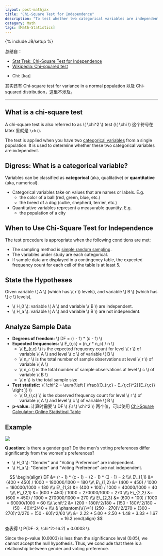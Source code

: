 ```yaml
---
layout: post-mathjax
title: "Chi-Square Test for Independence"
description: "To test whether two categorical variables are independent"
category: Math
tags: [Math-Statistics]
---
```

{% include JB/setup %}

总结自：

- [Stat Trek: Chi-Square Test for Independence](http://stattrek.com/chi-square-test/independence.aspx)
- [Wikipedia: Chi-squared test](http://en.wikipedia.org/wiki/Chi-squared_test)

<!-- -->

- Chi: [kaɪ]

其实还有 Chi-square test for variance in a normal population 以及 Chi-squared distribution，这里不涉及。

-----

## What is a chi-square test

A chi-square test is also referred to as \\( \chi\^2 \\) test (\\( \chi \\) 这个符号在 latex 里就是 `\chi`).

The test is applied when you have two [categorical variables](http://stattrek.com/statistics/dictionary.aspx?definition=Categorical%20variable) from a single population. It is used to determine whether these two categorical variables are independent.

## Digress: What is a categorical variable?

Variables can be classified as **categorical** (aka, qualitative) or **quantitative** (aka, numerical).

- Categorical variables take on values that are names or labels. E.g. 
	- the color of a ball (red, green, blue, etc.)
	- the breed of a dog (collie, shepherd, terrier, etc.)
- Quantitative variables represent a measurable quantity. E.g.
	- the population of a city
	
## When to Use Chi-Square Test for Independence

The test procedure is appropriate when the following conditions are met:

- The sampling method is [simple random sampling](http://stattrek.com/statistics/dictionary.aspx?definition=Simple%20random%20sampling).
- The variables under study are each categorical.
- If sample data are displayed in a contingency table, the expected frequency count for each cell of the table is at least 5.

## State the Hypotheses

Given variable \\( A \\) (which has \\( r \\) levels), and variable \\( B \\) (which has \\( c \\) levels), 

- \\( H_0 \\): variable \\( A \\) and variable \\( B \\) are independent. 
- \\( H_a \\): variable \\( A \\) and variable \\( B \\) are not independent.

## Analyze Sample Data

- **Degrees of freedom:** \\( DF = (r - 1) * (c - 1) \\)
- **Expected frequencies:** \\( E\_{r,c} = (n\_r * n\_c) / n \\)
	- \\( E\_{r,c} \\) is the expected frequency count for level \\( r \\) of variable \\( A \\) and level \\( c \\) of variable \\( B \\)
	- \\( n\_r \\) is the total number of sample observations at level \\( r \\) of variable \\( A \\)
	- \\( n\_c \\) is the total number of sample observations at level \\( c \\) of variable \\( B \\)
	- \\( n \\) is the total sample size
- **Test statistic:** \\( \chi\^2 = \sum{\left \[ \frac{(O\_{r,c} - E\_{r,c})\^2}{E\_{r,c}} \right \]} \\)
	- \\( O\_{r,c} \\) is the observed frequency count for level \\( r \\) of variable \\( A \\) and level \\( c \\) of variable \\( B \\)
- **p-value:** 计算时需要 \\( DF \\) 和 \\( \chi\^2 \\) 两个值，可以使用 [Chi-Square Calculator: Online Statistical Table](http://stattrek.com/online-calculator/chi-square.aspx)

## Example

![](https://jg4clq.bn1304.livefilestore.com/y2pxl8UQuiO9motjEs0wNoEGfta1kCEOwJfeOLf6E2QWzExJEUyfJONVEaFnu_wGXMCKl59mqXwK-Z7nHFL-_qhzqYRd5WiPN_751sRDMn1gc8QV1S2Iyh7UokYyGmFnfDrs2_ZkJh7Qv2rPizMP7MEY_RXIZobqaREUmccvGsYWc4/problem.png?psid=1)

**Question:** Is there a gender gap? Do the men's voting preferences differ significantly from the women's preferences?

- \\( H_0 \\): "Gender" and "Voting Preference" are independent. 
- \\( H_a \\): "Gender" and "Voting Preference" are not independent.

$$
\begin{align}
	DF &= (r - 1) * (c - 1) = (2 - 1) * (3 - 1) = 2 \\\\
	E\_{1,1} &= (400 * 450) / 1000 = 180000/1000 = 180 \\\\
	E\_{1,2} &= (400 * 450) / 1000 = 180000/1000 = 180 \\\\
	E\_{1,3} &= (400 * 100) / 1000 = 40000/1000 = 40 \\\\
	E\_{2,1} &= (600 * 450) / 1000 = 270000/1000 = 270 \\\\
	E\_{2,2} &= (600 * 450) / 1000 = 270000/1000 = 270 \\\\
	E\_{2,3} &= (600 * 100) / 1000 = 60000/1000 = 60 \\\\
	\chi\^2 &= (200 - 180)\^2/180 + (150 - 180)\^2/180 + (50 - 40)\^2/40 + \\\\
			& \phantom{\{\}=1} (250 - 270)\^2/270 + (300 - 270)\^2/270 + (50 - 60)\^2/60 \\\\
			&= 2.22 + 5.00 + 2.50 + 1.48 + 3.33 + 1.67 = 16.2
\end{align}
$$

查表得 \\( P(DF=3, \chi\^2>16.2) = 0.0003 \\).

Since the p-value (0.0003) is less than the significance level (0.05), we cannot accept the null hypothesis. Thus, we conclude that there is a relationship between gender and voting preference.
